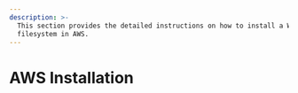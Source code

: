 ```yaml
---
description: >-
  This section provides the detailed instructions on how to install a WekaIO
  filesystem in AWS.
---
```


# AWS Installation





